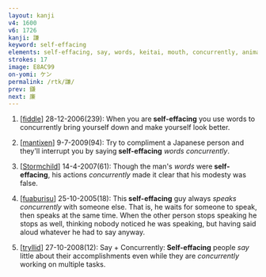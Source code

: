 ```yaml
---
layout: kanji
v4: 1600
v6: 1726
kanji: 謙
keyword: self-effacing
elements: self-effacing, say, words, keitai, mouth, concurrently, animal horns, rake
strokes: 17
image: E8AC99
on-yomi: ケン
permalink: /rtk/謙/
prev: 鎌
next: 廉
---
```


1) [<a href="http://kanji.koohii.com/profile/fiddle">fiddle</a>] 28-12-2006(239): When you are<strong> self-effacing</strong> you use words to concurrently bring yourself down and make yourself look better.

2) [<a href="http://kanji.koohii.com/profile/mantixen">mantixen</a>] 9-7-2009(94): Try to compliment a Japanese person and they&#039;ll interrupt you by saying<strong> self-effacing</strong> <em>words concurrently</em>.

3) [<a href="http://kanji.koohii.com/profile/Stormchild">Stormchild</a>] 14-4-2007(61): Though the man&#039;s <em>words</em> were<strong> self-effacing</strong>, his actions <em>concurrently</em> made it clear that his modesty was false.

4) [<a href="http://kanji.koohii.com/profile/fuaburisu">fuaburisu</a>] 25-10-2005(18): This<strong> self-effacing</strong> guy always <em>speaks concurrently</em> with someone else. That is, he waits for someone to speak, then speaks at the same time. When the other person stops speaking he stops as well, thinking nobody noticed he was speaking, but having said aloud whatever he had to say anyway.

5) [<a href="http://kanji.koohii.com/profile/tryllid">tryllid</a>] 27-10-2008(12): Say + Concurrently:<strong> Self-effacing</strong> people <em>say</em> little about their accomplishments even while they are <em>concurrently</em> working on multiple tasks.

